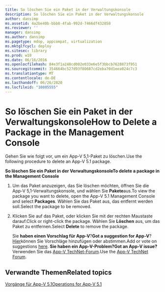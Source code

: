 ```yaml
---
title: So löschen Sie ein Paket in der Verwaltungskonsole
description: So löschen Sie ein Paket in der Verwaltungskonsole
author: dansimp
ms.assetid: 4a2be40b-bbb8-4fab-992d-7466df432858
ms.reviewer: ''
manager: dansimp
ms.author: dansimp
ms.pagetype: mdop, appcompat, virtualization
ms.mktglfcycl: deploy
ms.sitesec: library
ms.prod: w10
ms.date: 06/16/2016
ms.openlocfilehash: 84e3f1a248cd002e033e6e5f3bbcb7628873f951
ms.sourcegitcommit: 354664bc527d93f80687cd2eba70d1eea024c7c3
ms.translationtype: MT
ms.contentlocale: de-DE
ms.lasthandoff: 06/26/2020
ms.locfileid: "10805555"
---
```

# <span data-ttu-id="04b5e-103">So löschen Sie ein Paket in der Verwaltungskonsole</span><span class="sxs-lookup"><span data-stu-id="04b5e-103">How to Delete a Package in the Management Console</span></span>


<span data-ttu-id="04b5e-104">Gehen Sie wie folgt vor, um ein App-V 5,1-Paket zu löschen.</span><span class="sxs-lookup"><span data-stu-id="04b5e-104">Use the following procedure to delete an App-V 5.1 package.</span></span>

**<span data-ttu-id="04b5e-105">So löschen Sie ein Paket in der Verwaltungskonsole</span><span class="sxs-lookup"><span data-stu-id="04b5e-105">To delete a package in the Management Console</span></span>**

1.  <span data-ttu-id="04b5e-106">Um das Paket anzuzeigen, das Sie löschen möchten, öffnen Sie die App-V 5,1-Verwaltungskonsole, und wählen Sie **Pakete**aus.</span><span class="sxs-lookup"><span data-stu-id="04b5e-106">To view the package you want to delete, open the App-V 5.1 Management Console and select **Packages**.</span></span> <span data-ttu-id="04b5e-107">Wählen Sie das Paket aus, das entfernt werden soll.</span><span class="sxs-lookup"><span data-stu-id="04b5e-107">Select the package to be removed.</span></span>

2.  <span data-ttu-id="04b5e-108">Klicken Sie auf das Paket, oder klicken Sie mit der rechten Maustaste darauf.</span><span class="sxs-lookup"><span data-stu-id="04b5e-108">Click or right-click the package.</span></span> <span data-ttu-id="04b5e-109">Wählen Sie **Löschen** aus, um das Paket zu entfernen.</span><span class="sxs-lookup"><span data-stu-id="04b5e-109">Select **Delete** to remove the package.</span></span>

    <span data-ttu-id="04b5e-110">Sie **haben einen Vorschlag für App-V**?</span><span class="sxs-lookup"><span data-stu-id="04b5e-110">**Got a suggestion for App-V**?</span></span> <span data-ttu-id="04b5e-111">[Hier](http://appv.uservoice.com/forums/280448-microsoft-application-virtualization)können Sie Vorschläge hinzufügen oder abstimmen.</span><span class="sxs-lookup"><span data-stu-id="04b5e-111">Add or vote on suggestions [here](http://appv.uservoice.com/forums/280448-microsoft-application-virtualization).</span></span> **<span data-ttu-id="04b5e-112">Sie haben ein App-V-Problem?</span><span class="sxs-lookup"><span data-stu-id="04b5e-112">Got an App-V issue?</span></span>** <span data-ttu-id="04b5e-113">Verwenden Sie das [App-V TechNet-Forum](https://social.technet.microsoft.com/Forums/home?forum=mdopappv).</span><span class="sxs-lookup"><span data-stu-id="04b5e-113">Use the [App-V TechNet Forum](https://social.technet.microsoft.com/Forums/home?forum=mdopappv).</span></span>

## <span data-ttu-id="04b5e-114">Verwandte Themen</span><span class="sxs-lookup"><span data-stu-id="04b5e-114">Related topics</span></span>


[<span data-ttu-id="04b5e-115">Vorgänge für App-V 5.1</span><span class="sxs-lookup"><span data-stu-id="04b5e-115">Operations for App-V 5.1</span></span>](operations-for-app-v-51.md)

 

 





